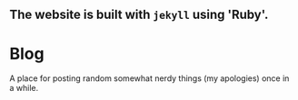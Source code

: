 The website is built with `jekyll` using 'Ruby'.
---
# Blog

A place for posting random somewhat nerdy things (my apologies) once in a while.
